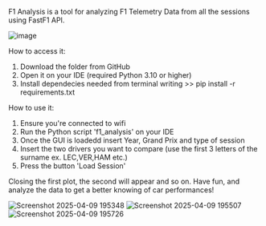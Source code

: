 F1 Analysis is a tool for analyzing F1 Telemetry Data from all the sessions using FastF1 API.

![image](https://github.com/user-attachments/assets/ab339182-fc4b-47fb-8295-e91ce339b85b)

How to access it:
1. Download the folder from GitHub
2. Open it on your IDE (required Python 3.10 or higher)
3. Install dependecies needed from terminal writing  >> pip install -r requirements.txt

How to use it:
1. Ensure you're connected to wifi
2. Run the Python script 'f1_analysis' on your IDE
3. Once the GUI is loadedd insert Year, Grand Prix and type of session
4. Insert the two drivers you want to compare (use the first 3 letters of the surname ex. LEC,VER,HAM etc.)
5. Press the button 'Load Session'

Closing the first plot, the second will appear and so on.
Have fun, and analyze the data to get a better knowing of car performances! 

![Screenshot 2025-04-09 195348](https://github.com/user-attachments/assets/957ea88f-d86f-4b70-a15b-dfb2826569b5)
![Screenshot 2025-04-09 195507](https://github.com/user-attachments/assets/4d70f8c9-d7d4-4301-b473-ff5b1c1a9232)
![Screenshot 2025-04-09 195726](https://github.com/user-attachments/assets/172a8a59-11a7-4442-b660-d5f932beb486)
